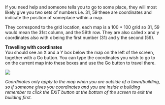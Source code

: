 If you need help and someone tells you to go to some place, they will most likely give you two sets of numbers i.e. 31, 59 these are coordinates and indicate the position of someplace within a map.

They correspond to the grid location, each map is a 100 \* 100 grid so 31, 59 would mean the 31st column, and the 59th row. They are also called x and y coordinates also with x being the first number (31) and y the second (59).

**Travelling with coordinates**  
You should see an X and a Y box below the map on the left of the screen, together with a Go button. You can type the coordinates you wish to go to on the current map into these boxes and use the Go button to travel there.

[![](https://lohcdn.com/images/t_minimap.jpg)](https://lohcdn.com/images/minimap.jpg)

_Coordinates only apply to the map when you are outside of a town/building, so if someone gives you coordinates and you are inside a building remember to click the EXIT button at the bottom of the screen to exit the building first._